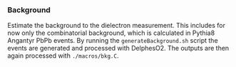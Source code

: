 ### Background
Estimate the background to the dielectron measurement. This includes for now only the combinatorial background, which is calculated in Pythia8 Angantyr PbPb events.
By running the `generateBackground.sh` script the events are generated and processed with DelphesO2. The outputs are then again processed with `./macros/bkg.C`.
